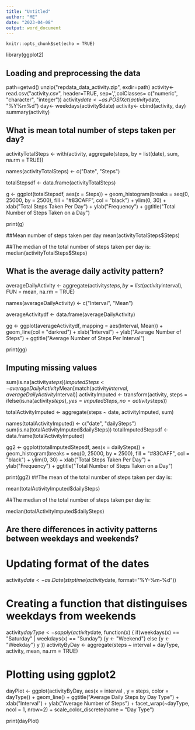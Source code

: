 ```yaml
---
title: "Untitled"
author: "ME"
date: "2023-04-08"
output: word_document
---
```


```{r setup, include=FALSE}
knitr::opts_chunk$set(echo = TRUE)
```

library(ggplot2)

## Loading and preprocessing the data
path=getwd()
unzip("repdata_data_activity.zip", exdir=path)
activity<- read.csv("activity.csv", header=TRUE, sep=',',colClasses= c("numeric", "character", "integer"))
activity$date<- as.POSIXct(activity$date, "%Y%m%d")
day<- weekdays(activity$date)
activity<- cbind(activity, day)
summary(activity)

## What is mean total number of steps taken per day?
activityTotalSteps <- with(activity, aggregate(steps, by = list(date), sum, na.rm = TRUE))

names(activityTotalSteps) <- c("Date", "Steps")


totalStepsdf <- data.frame(activityTotalSteps)

g <- ggplot(totalStepsdf, aes(x = Steps)) + 
  geom_histogram(breaks = seq(0, 25000, by = 2500), fill = "#83CAFF", col = "black") + 
  ylim(0, 30) + 
  xlab("Total Steps Taken Per Day") + 
  ylab("Frequency") + 
  ggtitle("Total Number of Steps Taken on a Day") 

print(g)

##Mean number of steps taken per day
mean(activityTotalSteps$Steps)

##The median of the total number of steps taken per day is:
median(activityTotalSteps$Steps)

## What is the average daily activity pattern?
averageDailyActivity <- aggregate(activity$steps, by = list(activity$interval), 
                                  FUN = mean, na.rm = TRUE)

names(averageDailyActivity) <- c("Interval", "Mean")

averageActivitydf <- data.frame(averageDailyActivity)


gg <- ggplot(averageActivitydf, mapping = aes(Interval, Mean)) + 
  geom_line(col = "darkred") +
  xlab("Interval") + 
  ylab("Average Number of Steps") + 
  ggtitle("Average Number of Steps Per Interval") 
  
print(gg)


## Imputing missing values
sum(is.na(activity$steps))
imputedSteps <- averageDailyActivity$Mean[match(activity$interval, averageDailyActivity$Interval)]
activityImputed <- transform(activity, 
                             steps = ifelse(is.na(activity$steps), yes = imputedSteps, no = activity$steps))


totalActivityImputed <- aggregate(steps ~ date, activityImputed, sum)


names(totalActivityImputed) <- c("date", "dailySteps")
sum(is.na(totalActivityImputed$dailySteps))
totalImputedStepsdf <- data.frame(totalActivityImputed)


gg2 <- ggplot(totalImputedStepsdf, aes(x = dailySteps)) + 
  geom_histogram(breaks = seq(0, 25000, by = 2500), fill = "#83CAFF", col = "black") + 
  ylim(0, 30) + 
  xlab("Total Steps Taken Per Day") + 
  ylab("Frequency") + 
  ggtitle("Total Number of Steps Taken on a Day") 
  

print(gg2)
##The mean of the total number of steps taken per day is:

mean(totalActivityImputed$dailySteps)

##The median of the total number of steps taken per day is:

median(totalActivityImputed$dailySteps)


## Are there differences in activity patterns between weekdays and weekends?

# Updating format of the dates
activity$date <- as.Date(strptime(activity$date, format="%Y-%m-%d"))

# Creating a function that distinguises weekdays from weekends
activity$dayType <- sapply(activity$date, function(x) {
  if(weekdays(x) == "Saturday" | weekdays(x) == "Sunday")
  {y <- "Weekend"}
  else {y <- "Weekday"}
  y
})
activityByDay <-  aggregate(steps ~ interval + dayType, activity, mean, na.rm = TRUE)

# Plotting using ggplot2
dayPlot <-  ggplot(activityByDay, aes(x = interval , y = steps, color = dayType)) + 
  geom_line() + ggtitle("Average Daily Steps by Day Type") + 
  xlab("Interval") + 
  ylab("Average Number of Steps") +
  facet_wrap(~dayType, ncol = 1, nrow=2) +
  scale_color_discrete(name = "Day Type") 

print(dayPlot) 
